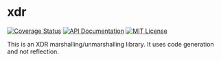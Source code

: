 # xdr

[![Coverage Status](https://img.shields.io/coveralls/imdario/xdr.svg?style=flat)](https://coveralls.io/r/imdario/xdr?branch=master)
[![API Documentation](http://img.shields.io/badge/api-Godoc-blue.svg?style=flat)](http://godoc.org/github.com/imdario/xdr)
[![MIT License](http://img.shields.io/badge/license-MIT-blue.svg?style=flat)](http://opensource.org/licenses/MIT)

This is an XDR marshalling/unmarshalling library. It uses code generation and
not reflection.
